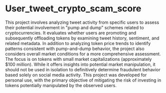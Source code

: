 # User_tweet_crypto_scam_score

This project involves analyzing tweet activity from specific users to assess their potential involvement in "pump and dump" schemes related to cryptocurrencies. It evaluates whether users are promoting and subsequently offloading tokens by examining tweet history, sentiment, and related metadata. In addition to analyzing token price trends to identify patterns consistent with pump-and-dump behavior, the project also considers overall market conditions for a more comprehensive assessment. The focus is on tokens with small market capitalizations (approximately $100 million). While it offers insights into potential market manipulation, it should not be used in isolation to definitively determine fraudulent behavior based solely on social media activity. This project was developed for personal use, with the primary objective of mitigating the risk of investing in tokens potentially manipulated by the observed users.
